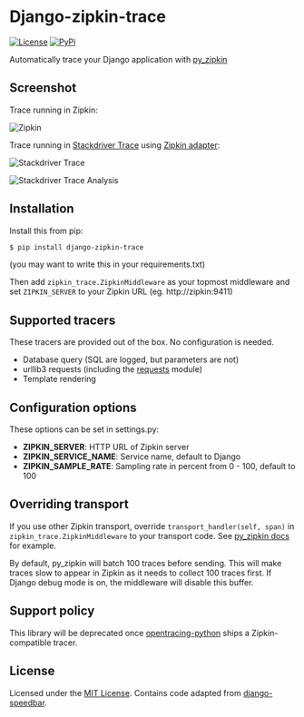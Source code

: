 # Django-zipkin-trace

[![License](https://img.shields.io/badge/license-MIT-blue.svg)](LICENSE)
[![PyPi](https://img.shields.io/pypi/v/django-static-compress.svg)](https://pypi.python.org/pypi/django-static-compress)

Automatically trace your Django application with [py_zipkin](https://github.com/Yelp/py_zipkin)

## Screenshot

Trace running in Zipkin:

![Zipkin](https://i.imgur.com/BbJJq47.png)

Trace running in [Stackdriver Trace](https://cloud.google.com/trace/) using [Zipkin adapter](https://cloud.google.com/trace/docs/zipkin):

![Stackdriver Trace](https://i.imgur.com/sVh6Npl.png)

![Stackdriver Trace Analysis](https://i.imgur.com/1kEL5H9.png)

## Installation

Install this from pip:

```sh
$ pip install django-zipkin-trace
```

(you may want to write this in your requirements.txt)

Then add `zipkin_trace.ZipkinMiddleware` as your topmost middleware and set `ZIPKIN_SERVER` to your Zipkin URL (eg. http://zipkin:9411)

## Supported tracers

These tracers are provided out of the box. No configuration is needed.

- Database query (SQL are logged, but parameters are not)
- urllib3 requests (including the [requests](https://github.com/requests/requests) module)
- Template rendering

## Configuration options

These options can be set in settings.py:

- **ZIPKIN_SERVER**: HTTP URL of Zipkin server
- **ZIPKIN_SERVICE_NAME**: Service name, default to Django
- **ZIPKIN_SAMPLE_RATE**: Sampling rate in percent from 0 - 100, default to 100

## Overriding transport

If you use other Zipkin transport, override `transport_handler(self, span)` in `zipkin_trace.ZipkinMiddleware` to your transport code. See [py_zipkin docs](https://github.com/Yelp/py_zipkin#transport) for example.

By default, py_zipkin will batch 100 traces before sending. This will make traces slow to appear in Zipkin as it needs to collect 100 traces first. If Django debug mode is on, the middleware will disable this buffer.

## Support policy

This library will be deprecated once [opentracing-python](https://github.com/opentracing/opentracing-python) ships a Zipkin-compatible tracer.

## License

Licensed under the [MIT License](LICENSE). Contains code adapted from [django-speedbar](https://github.com/mixcloud/django-speedbar).
